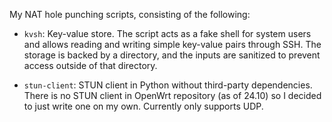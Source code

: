 My NAT hole punching scripts, consisting of the following:

- `kvsh`: Key-value store. The script acts as a fake shell for system users and allows reading and writing simple key-value pairs through SSH. The storage is backed by a directory, and the inputs are sanitized to prevent access outside of that directory.

- `stun-client`: STUN client in Python without third-party dependencies. There is no STUN client in OpenWrt repository (as of 24.10) so I decided to just write one on my own. Currently only supports UDP.
